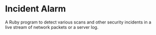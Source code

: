 # Incident Alarm

A Ruby program to detect various scans and other security incidents in a live stream of network packets or a server log.

